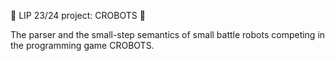 🤖 LIP 23/24 project: CROBOTS 🤖

The parser and the small-step semantics of small battle robots competing in the programming game CROBOTS.

